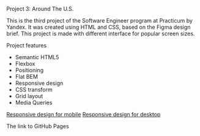 Project 3: Around The U.S.

This is the third project of the Software Engineer program at Practicum by Yandex. It was created using HTML and CSS, based on the Figma design brief. This project is made with different interface for popular screen sizes.

Project features

- Semantic HTML5
- Flexbox
- Positioning
- Flat BEM
- Responsive design
- CSS transform
- Grid layout
- Media Queries

[Responsive design for mobile](images/screenshot-mobile.png)
[Responsive design for desktop](images/screenshot-desktop.png)

The link to GitHub Pages
